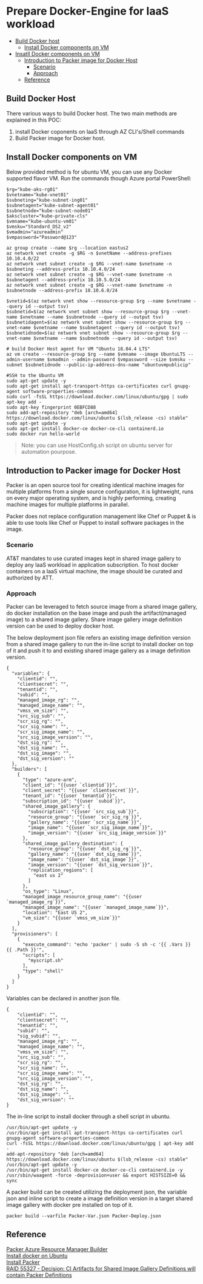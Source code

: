 # Prepare Docker-Engine for IaaS workload

- [Build Docker host](#Build-Docker-Host)
  - [Install Docker components on VM ](#Install-Docker-components-on-VM )
- [Insatll Docker components on VM](#Insatll-Docker-components-on-VM)
  - [Introduction to Packer image for Docker Host](#introduction-to-Packer-image-for-Docker-Host)
    - [Scenario](#scenario)
    - [Approach](#approach)
  - [Reference](#reference)


## Build Docker Host
There various ways to build Docker host. The two main methods are explained in this POC:
  1. install Docker coponents on IaaS through AZ CLI's/Shell commands
  2. Build Packer image for Docker host. 

## Install Docker components on VM 
Below provided method is for ubuntu VM, you can use any Docker supported flavor VM. Run the commands though Azure portal PowerShell:
```
$rg="kube-aks-rg01"
$vnetname="kube-vnet01"
$subneting="kube-subnet-ing01"
$subnetagent="kube-subnet-agent01"
$subnetnode="kube-subnet-node01"
$akscluster="kube-private-cls"
$vmname="kube-ubuntu-vm01"
$vmsku="Standard_DS2_v2"
$vmadmin="azureadmin"
$vmpassword="Password@123"

az group create --name $rg --location eastus2
az network vnet create -g $RG -n $vnetName --address-prefixes 10.10.4.0/22
az network vnet subnet create -g $RG --vnet-name $vnetname -n $subneting --address-prefix 10.10.4.0/24
az network vnet subnet create -g $RG --vnet-name $vnetname -n $subnetagent --address-prefix 10.10.5.0/24
az network vnet subnet create -g $RG --vnet-name $vnetname -n $subnetnode --address-prefix 10.10.6.0/24

$vnetid=$(az network vnet show --resource-group $rg --name $vnetname --query id --output tsv)
$subnetid=$(az network vnet subnet show --resource-group $rg --vnet-name $vnetname --name $subnetnode --query id --output tsv)
$subnetidagent=$(az network vnet subnet show --resource-group $rg --vnet-name $vnetname --name $subnetagent --query id --output tsv)
$subnetidnode=$(az network vnet subnet show --resource-group $rg --vnet-name $vnetname --name $subnetnode --query id --output tsv)

# build Docker Host agent for VM "Ubuntu 18.04.4 LTS"
az vm create --resource-group $rg --name $vmname --image UbuntuLTS --admin-username $vmadmin --admin-password $vmpassword --size $vmsku --subnet $subnetidnode --public-ip-address-dns-name "ubuntuvmpublicip"

#SSH to the Ubuntu VM
sudo apt-get update -y
sudo apt-get install apt-transport-https ca-certificates curl gnupg-agent software-properties-common
sudo curl -fsSL https://download.docker.com/linux/ubuntu/gpg | sudo apt-key add -
sudo apt-key fingerprint 0EBFCD88
sudo add-apt-repository "deb [arch=amd64] https://download.docker.com/linux/ubuntu $(lsb_release -cs) stable"
sudo apt-get update -y
sudo apt-get install docker-ce docker-ce-cli containerd.io
sudo docker run hello-world
```
> Note: you can use HostConfig.sh script on ubuntu server for automation pourpose.


## Introduction to Packer image for Docker Host

Packer is an open source tool for creating identical machine images for multiple platforms from a single source configuration, it is lightweight, runs on every major operating system, and is highly performing, creating machine images for multiple platforms in parallel.

Packer does not replace configuration management like Chef or Puppet & is able to use tools like Chef or Puppet to install software packages in the image.

### Scenario

AT&T mandates to use curated images kept in shared image gallery to deploy any IaaS workload in application subscription. To host docker containers on a IaaS virtual machine, the image should be curated and authorized by ATT. 

### Approach

Packer can be leveraged to fetch source image from a shared image gallery, do docker installation on the base image and push the artifact(managed image) to a shared image gallery. Share image gallery image definition version can be used to deploy docker host.

The below deployment json file refers an existing image definition version from a shared image gallery to run the in-line script to install docker on top of it and push it to and existing shared image gallery as a image definition version.

```
{
  "variables": {
    "clientid": "",
    "clientsecret": "",
    "tenantid": "",
    "subid": "",
    "managed_image_rg": "",
    "managed_image_name": "",
    "vmss_vm_size": "",
    "src_sig_sub": "",
    "scr_sig_rg": "",
    "scr_sig_name": "",
    "scr_sig_image_name": "",
    "src_sig_image_version": "",
    "dst_sig_rg": "",
    "dst_sig_name": "",
    "dst_sig_image": "",
    "dst_sig_version": ""
  },
  "builders": [
    {
      "type": "azure-arm",
      "client_id": "{{user `clientid`}}",
      "client_secret": "{{user `clientsecret`}}",
      "tenant_id": "{{user `tenantid`}}",
      "subscription_id": "{{user `subid`}}",
      "shared_image_gallery": {
        "subscription": "{{user `src_sig_sub`}}",
        "resource_group": "{{user `scr_sig_rg`}}",
        "gallery_name": "{{user `scr_sig_name`}}",
        "image_name": "{{user `scr_sig_image_name`}}",
        "image_version": "{{user `src_sig_image_version`}}"
      },
      "shared_image_gallery_destination": {
        "resource_group": "{{user `dst_sig_rg`}}",
        "gallery_name": "{{user `dst_sig_name`}}",
        "image_name": "{{user `dst_sig_image`}}",
        "image_version": "{{user `dst_sig_version`}}",
        "replication_regions": [
          "east us 2"
        ]
      },
      "os_type": "Linux",
      "managed_image_resource_group_name": "{{user `managed_image_rg`}}",
      "managed_image_name": "{{user `managed_image_name`}}",
      "location": "East US 2",
      "vm_size": "{{user `vmss_vm_size`}}"
    }
  ],
  "provisioners": [
    {
      "execute_command": "echo 'packer' | sudo -S sh -c '{{ .Vars }} {{ .Path }}'",
      "scripts": [
        "myscript.sh"
      ],
      "type": "shell"
    }
  ]
}
```

Variables can be declared in another json file.

```
{
	"clientid": "",
	"clientsecret": "",
	"tenantid": "",
	"subid": "",
	"sig_subid": "",
	"managed_image_rg": "",
	"managed_image_name": "",
	"vmss_vm_size": "",
	"src_sig_sub": "",
	"scr_sig_rg": "",
	"scr_sig_name": "",
	"scr_sig_image_name": "",
	"src_sig_image_version": "",
	"dst_sig_rg": "",
	"dst_sig_name": "",
	"dst_sig_image": "",
	"dst_sig_version": ""
}
```

The in-line script to install docker through a shell script in ubuntu.

```
/usr/bin/apt-get update -y
/usr/bin/apt-get install apt-transport-https ca-certificates curl gnupg-agent software-properties-common
curl -fsSL https://download.docker.com/linux/ubuntu/gpg | apt-key add -
add-apt-repository "deb [arch=amd64] https://download.docker.com/linux/ubuntu $(lsb_release -cs) stable"
/usr/bin/apt-get update -y
/usr/bin/apt-get install docker-ce docker-ce-cli containerd.io -y
/usr/sbin/waagent -force -deprovision+user && export HISTSIZE=0 && sync
```

A packer build can be created utilizing the deployment json, the variable json and inline script to create a image definition version in a target shared image gallery with docker pre installed on top of it.

```
packer build --varfile Packer-Var.json Packer-Deploy.json
```

## Reference
[Packer Azure Resource Manager Builder](https://www.packer.io/docs/builders/azure-arm.html#shared_image_gallery)\
[Install docker on Ubuntu](https://docs.docker.com/engine/install/ubuntu/)\
[Install Packer](https://www.packer.io/intro/getting-started/)\
[RAID 55327 - Decision: CI Artifacts for Shared Image Gallery Definitions will contain Packer Definitions](https://dev.azure.com/ATTDevOps/ATT%20Cloud/_workitems/edit/55327)\
[]()
